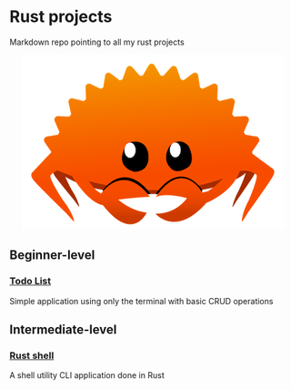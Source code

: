# Rust projects
Markdown repo pointing to all my rust projects

<p align="center">
  <img src="./rustacean-orig-noshadow.png" />
</p>

## Beginner-level

### [Todo List](https://github.com/DaviGGA/rust-todo-list)
Simple application using only the terminal with basic CRUD operations

## Intermediate-level

### [Rust shell](https://github.com/DaviGGA/shell-rust)
A shell utility CLI application done in Rust
